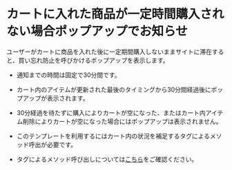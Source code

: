 # カートに入れた商品が一定時間購入されない場合ポップアップでお知らせ

ユーザーがカートに商品を入れた後に一定期間購入しないままサイトに滞在すると、買い忘れ防止を呼びかけるポップアップを表示します。
* 通知までの時間は固定で30分間です。
* カート内のアイテムが更新された最後のタイミングから30分間経過後にポップアップが表示されます。
* 30分経過を待たずに購入によりカートが空になった、またはカート内アイテム削除によりカートが空になった場合にはポップアップは表示されません。

* このテンプレートを利用するにはカート内の状況を補足するタグによるメソッド呼出が必要です。
* タグによるメソッド呼び出しについては[こちら](/ja/js-sdk/track-cart.md)をご確認ください。
